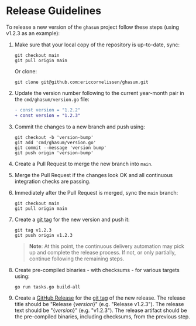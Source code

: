 <!-- SPDX-License-Identifier: CC0-1.0 -->

# Release Guidelines

To release a new version of the `ghasum` project follow these steps (using
v1.2.3 as an example):

1. Make sure that your local copy of the repository is up-to-date, sync:

   ```shell
   git checkout main
   git pull origin main
   ```

   Or clone:

   ```shell
   git clone git@github.com:ericcornelissen/ghasum.git
   ```

1. Update the version number following to the current year-month pair in the
  `cmd/ghasum/version.go` file:

   ```diff
   - const version = "1.2.2"
   + const version = "1.2.3"
   ```

1. Commit the changes to a new branch and push using:

   ```shell
   git checkout -b 'version-bump'
   git add 'cmd/ghasum/version.go'
   git commit --message 'version bump'
   git push origin 'version-bump'
   ```

1. Create a Pull Request to merge the new branch into `main`.

1. Merge the Pull Request if the changes look OK and all continuous integration
   checks are passing.

1. Immediately after the Pull Request is merged, sync the `main` branch:

   ```shell
   git checkout main
   git pull origin main
   ```

1. Create a [git tag] for the new version and push it:

   ```shell
   git tag v1.2.3
   git push origin v1.2.3
   ```

   > **Note**: At this point, the continuous delivery automation may pick up and
   > complete the release process. If not, or only partially, continue following
   > the remaining steps.

1. Create pre-compiled binaries - with checksums - for various targets using:

   ```shell
   go run tasks.go build-all
   ```

1. Create a [GitHub Release] for the [git tag] of the new release. The release
   title should be "Release {_version_}" (e.g. "Release v1.2.3"). The release
   text should be "{_version_}" (e.g. "v1.2.3"). The release artifact should be
   the pre-compiled binaries, including checksums, from the previous step.

[git tag]: https://git-scm.com/book/en/v2/Git-Basics-Tagging
[github release]: https://docs.github.com/en/repositories/releasing-projects-on-github/managing-releases-in-a-repository
